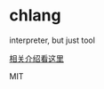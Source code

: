 # chlang

interpreter, but just tool

[相关介绍看这里](http://blog.hacking.pub/2017/06/21/chlang-chu-ban/)

MIT
